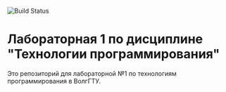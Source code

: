 ![Build Status](https://github.com/tankistqazwsx/PTLab1/actions/workflows/python-publish.yml/badge.svg)

# Лабораторная 1 по дисциплине "Технологии программирования"

Это репозиторий для лабораторной №1 по технологиям программирования в ВолгГТУ.

